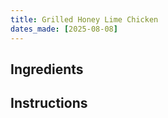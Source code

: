 ```yaml
---
title: Grilled Honey Lime Chicken
dates_made: [2025-08-08]
---
```


## Ingredients

## Instructions
